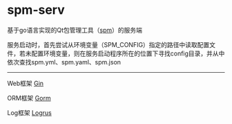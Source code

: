 # spm-serv

基于go语言实现的Qt包管理工具（[spm](https://github.com/syberos-team/spm)）的服务端

服务启动时，首先尝试从环境变量（SPM_CONFIG）指定的路径中读取配置文件，若未配置环境变量，则在服务启动程序所在的位置下寻找config目录，并从中依次查找spm.yml、spm.yaml、spm.json

---

Web框架
[Gin](https://github.com/gin-gonic/gin)

ORM框架
[Gorm](https://github.com/jinzhu/gorm)

Log框架
[Logrus](https://github.com/sirupsen/logrus)
